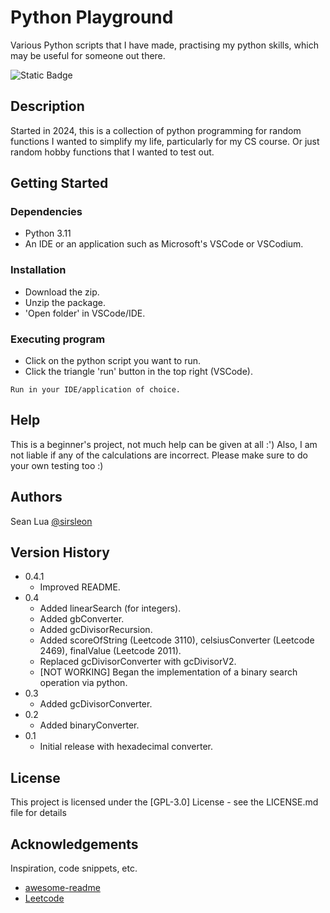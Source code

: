 # Python Playground
Various Python scripts that I have made, practising my python skills, which may be useful for someone out there.

![Static Badge](https://img.shields.io/badge/releases-releases?style=flat&logo=python&logoColor=ffde57&label=playground&color=%234584b6&link=%3Cobject%3Ehttps%3A%2F%2Fgithub.com%2Fsirsleon%2FpythonPlayground%2Freleases%3C%2Fobject%3E)

## Description
Started in 2024, this is a collection of python programming for random functions I wanted to simplify my life, particularly for my CS course. Or just random hobby functions that I wanted to test out.

## Getting Started

### Dependencies
* Python 3.11
* An IDE or an application such as Microsoft's VSCode or VSCodium.

### Installation

* Download the zip.
* Unzip the package.
* 'Open folder' in VSCode/IDE.

### Executing program

* Click on the python script you want to run.
* Click the triangle 'run' button in the top right (VSCode).

```
Run in your IDE/application of choice.
```

## Help

This is a beginner's project, not much help can be given at all :') Also, I am not liable if any of the calculations are incorrect. Please make sure to do your own testing too :)

## Authors

Sean Lua
[@sirsleon](https://github.com/sirsleon)

## Version History

* 0.4.1
    * Improved README.
* 0.4
    * Added linearSearch (for integers).
    * Added gbConverter.
    * Added gcDivisorRecursion.
    * Added scoreOfString (Leetcode 3110), celsiusConverter (Leetcode 2469), finalValue (Leetcode 2011).
    * Replaced gcDivisorConverter with gcDivisorV2.
    * [NOT WORKING] Began the implementation of a binary search operation via python.
* 0.3
    * Added gcDivisorConverter.    
* 0.2
    * Added binaryConverter.
* 0.1
    * Initial release with hexadecimal converter.

## License

This project is licensed under the [GPL-3.0] License - see the LICENSE.md file for details

## Acknowledgements

Inspiration, code snippets, etc.
* [awesome-readme](https://github.com/matiassingers/awesome-readme)
* [Leetcode](https://leetcode.com)